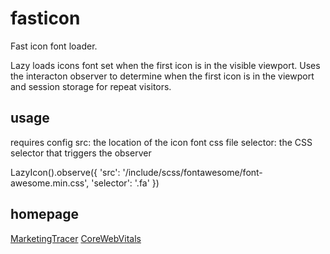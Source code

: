 # fasticon
Fast icon font loader.

Lazy loads icons font set when the first icon is in the visible viewport. Uses the interacton observer to determine when the first icon is in the viewport and session storage for repeat visitors.

## usage
requires config
src: the location of the icon font css file
selector: the CSS selector that triggers the observer

LazyIcon().observe({ 'src': '/include/scss/fontawesome/font-awesome.min.css', 'selector': '.fa' })

## homepage
[MarketingTracer](https://www.marketingtracer.com)
[CoreWebVitals](https://corewebvitals.io)
